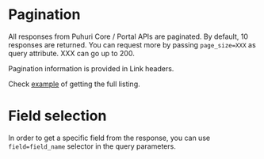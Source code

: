 # Pagination 

All responses from Puhuri Core / Portal APIs are paginated. By default, 10 responses are returned.
You can request more by passing ``page_size=XXX`` as query attribute. XXX can go up to 200.


Pagination information is provided in Link headers.

Check [example](https://github.com/waldur/ansible-waldur-module/blob/a2299850fb1bb122b458aa5ab712f0d9a263d8e5/waldur_client.py#L147) of getting the full listing.

# Field selection

In order to get a specific field from the response, you can use `field=field_name` selector in the query parameters.